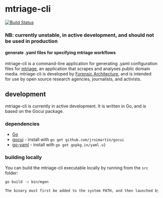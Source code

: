 # mtriage-cli

[![Build Status](https://travis-ci.com/forensic-architecture/mtriage-cli.svg?branch=master)](https://travis-ci.com/forensic-architecture/mtriage-cli)

### NB: currently unstable, in active development, and should not be used in production

#### generate .yaml files for specifying mtriage workflows

mtriage-cli is a command-line application for generating .yaml configuration files for [mtriage](https://github.com/forensic-architecture/mtriage), an application that scrapes and analyses public domain media. mtriage-cli is developed by [Forensic Architecture](https://forensic-architecture.org), and is intended for use by open source research agencies, journalists, and activists.

## development
mtriage-cli is currently in active development. It is written in Go, and is based on the Gocui package.

### dependencies
- [Go](https://golang.org/doc/install)
- [gocui](https://github.com/jroimartin/gocui) - install with `go get github.com/jroimartin/gocui`
- [go-yaml](https://github.com/go-yaml/yaml) - install with `go get gopkg.in/yaml.v2`


### building locally
You can build the mtriage-cli executable locally by running from the `src` folder:
```bash
go build -o bin/mgen

The binary must first be added to the system PATH, and then launched by running `mgen` in the base directory of mtriage.
